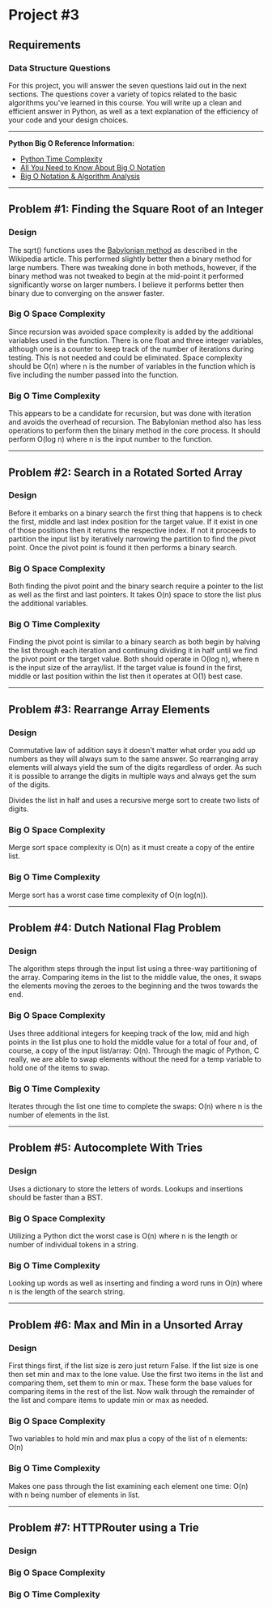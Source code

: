 # Project #3

## Requirements

### Data Structure Questions

For this project, you will answer the seven questions laid out in the next sections. The questions cover a variety of topics related to the basic algorithms you've learned in this course. You will write up a clean and efficient answer in Python, as well as a text explanation of the efficiency of your code and your design choices.


---

**Python Big O Reference Information:**

 - [Python Time Complexity](https://wiki.python.org/moin/TimeComplexity)
 - [All You Need to Know About Big O Notation](https://skerritt.blog/big-o/)
 - [Big O Notation & Algorithm Analysis](https://stackabuse.com/big-o-notation-and-algorithm-analysis-with-python-examples/)

---

## Problem #1: Finding the Square Root of an Integer

### Design
The sqrt() functions uses the [Babylonian method](https://en.wikipedia.org/wiki/Methods_of_computing_square_roots#Babylonian_method
) as described in the Wikipedia article. This performed slightly better then a binary method for large numbers. There was tweaking done in both methods, however, if the binary method was not tweaked to begin at the mid-point it performed significantly worse on larger numbers. I believe it performs better then binary due to converging on the answer faster.

### Big O Space Complexity
Since recursion was avoided space complexity is added by the additional variables used in the function. There is one float and three integer variables, although one is a counter to keep track of the number of iterations during testing. This is not needed and could be eliminated. Space complexity should be O(n) where n is the number of variables in the function which is five including the number passed into the function.

### Big O Time Complexity
This appears to be a candidate for recursion, but was done with iteration and avoids the overhead of recursion. The Babylonian method also has less operations to perform then the binary method in the core process. It should perform O(log n) where n is the input number to the function.

---
## Problem #2: Search in a Rotated Sorted Array

### Design
Before it embarks on a binary search the first thing that happens is to check the first, middle and last index position for the target value. If it exist in one of those positions then it returns the respective index. If not it proceeds to partition the input list by iteratively narrowing the partition to find the pivot point. Once the pivot point is found it then performs a binary search.

### Big O Space Complexity
Both finding the pivot point and the binary search require a pointer to the list as well as the first and last pointers. It takes O(n) space to store the list plus the additional variables.

### Big O Time Complexity
Finding the pivot point is similar to a binary search as both begin by halving the list through each iteration and continuing  dividing it in half until we find the pivot point or the target value. Both should operate in O(log n), where n is the input size of the array/list. If the target value is found in the first, middle or last position within the list then it operates at O(1) best case. 


---
## Problem #3: Rearrange Array Elements

### Design
Commutative law of addition says it doesn't matter what order you add up numbers as they will always sum to the same answer. So rearranging array elements will always yield the sum of the digits regardless of order. As such it is possible to arrange the digits in multiple ways and always get the sum of the digits.

Divides the list in half and uses a recursive merge sort to create two lists of digits. 

### Big O Space Complexity
Merge sort space complexity is O(n) as it must create a copy of the entire list.

### Big O Time Complexity
Merge sort has a worst case time complexity of O(n log(n)).

---
## Problem #4: Dutch National Flag Problem

### Design
The algorithm steps through the input list using a three-way partitioning of the array. Comparing items in the list to the middle value, the ones, it swaps the elements moving the zeroes to the beginning and the twos towards the end. 

### Big O Space Complexity
Uses three additional integers for keeping track of the low, mid and high points in the list plus one to hold the middle value for a total of four and, of course, a copy of the input list/array: O(n). Through the magic of Python, C really, we are able to swap elements without the need for a temp variable to hold one of the items to swap. 

### Big O Time Complexity
Iterates through the list one time to complete the swaps: O(n) where n is the number of elements in the list.

---
## Problem #5: Autocomplete With Tries

### Design
Uses a dictionary to store the letters of words. Lookups and insertions should be faster than a BST. 

### Big O Space Complexity
Utilizing a Python dict the worst case is O(n) where n is the length or number of individual tokens in a string. 


### Big O Time Complexity
Looking up words as well as inserting and finding a word runs in O(n) where n is the length of the search string.

---
## Problem #6: Max and Min in a Unsorted Array

### Design
First things first, if the list size is zero just return False. If the list size is one then set min and max to the lone value. Use the first two items in the list and comparing them, set them to min or max. These form the base values for comparing items in the rest of the list. Now walk through the remainder of the list and compare items to update min or max as needed.

### Big O Space Complexity
Two variables to hold min and max plus a copy of the list of n elements: O(n)

### Big O Time Complexity
Makes one pass through the list examining each element one time: O(n) with n being number of elements in list.

---
## Problem #7: HTTPRouter using a Trie

### Design

### Big O Space Complexity


### Big O Time Complexity





